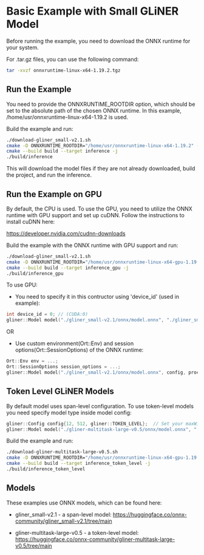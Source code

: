 # Basic Example with Small GLiNER Model

Before running the example, you need to download the ONNX runtime for your system.

For .tar.gz files, you can use the following command:

```bash
tar -xvzf onnxruntime-linux-x64-1.19.2.tgz 
```

## Run the Example

You need to provide the ONNXRUNTIME_ROOTDIR option, which should be set to the absolute path of the chosen ONNX runtime.
In this example, /home/usr/onnxruntime-linux-x64-1.19.2 is used.

Build the example and run:

```bash
./download-gliner_small-v2.1.sh
cmake -D ONNXRUNTIME_ROOTDIR="/home/usr/onnxruntime-linux-x64-1.19.2" -S . -B build
cmake --build build --target inference -j
./build/inference
```

This will download the model files if they are not already downloaded, build the project, and run the inference.

## Run the Example on GPU

By default, the CPU is used. To use the GPU, you need to utilize the ONNX runtime with GPU support and set up cuDNN.
Follow the instructions to install cuDNN here:

https://developer.nvidia.com/cudnn-downloads

Build the example with the ONNX runtime with GPU support and run:

```bash
./download-gliner_small-v2.1.sh
cmake -D ONNXRUNTIME_ROOTDIR="/home/usr/onnxruntime-linux-x64-gpu-1.19.2" -D GPU_CHECK=ON -S . -B build
cmake --build build --target inference_gpu -j
./build/inference_gpu
```

To use GPU:

- You need to specify it in this contructor using 'device_id' (used in example):

```c++
int device_id = 0; // (CUDA:0)
gliner::Model model("./gliner_small-v2.1/onnx/model.onnx", "./gliner_small-v2.1/tokenizer.json", config, device_id); 
```

OR

- Use custom environment(Ort::Env) and session options(Ort::SessionOptions) of the ONNX runtime: 

```c++
Ort::Env env = ...;
Ort::SessionOptions session_options = ...;
gliner::Model model("./gliner_small-v2.1/onnx/model.onnx", config, processor, decoder, env, session_options);
```

## Token Level GLiNER Models

By default model uses span-level configuration. To use token-level models you need specify model type inside model config:

```c++
gliner::Config config{12, 512, gliner::TOKEN_LEVEL};  // Set your maxWidth, maxLength and modelType
gliner::Model model("./gliner-multitask-large-v0.5/onnx/model.onnx", "./gliner-multitask-large-v0.5/tokenizer.json", config);
```

Build the example and run:

```bash
./download-gliner-multitask-large-v0.5.sh
cmake -D ONNXRUNTIME_ROOTDIR="/home/usr/onnxruntime-linux-x64-gpu-1.19.2" -S . -B build
cmake --build build --target inference_token_level -j
./build/inference_token_level
```

## Models

These examples use ONNX models, which can be found here:

- gliner_small-v2.1 - a span-level model: https://huggingface.co/onnx-community/gliner_small-v2.1/tree/main

- gliner-multitask-large-v0.5 - a token-level model: https://huggingface.co/onnx-community/gliner-multitask-large-v0.5/tree/main